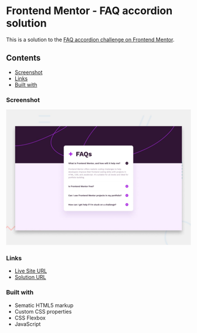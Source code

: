 # Frontend Mentor - FAQ accordion solution

This is a solution to the [FAQ accordion challenge on Frontend Mentor](https://www.frontendmentor.io/challenges/faq-accordion-wyfFdeBwBz).

## Contents

- [Screenshot](#screenshot)
- [Links](#links)
- [Built with](#built-with)

### Screenshot

![alt text](design/desktop-preview.jpg)

### Links

- [Live Site URL](https://debabratabanik.github.io/faq-accordion-main/)
- [Solution URL](https://www.frontendmentor.io/solutions/faq-accordion-main-xC5Il10dLi)

### Built with

- Sematic HTML5 markup
- Custom CSS properties
- CSS Flexbox
- JavaScript
